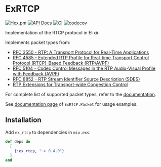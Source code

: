 # ExRTCP

[![Hex.pm](https://img.shields.io/hexpm/v/ex_rtcp.svg)](https://hex.pm/packages/ex_rtcp)
[![API Docs](https://img.shields.io/badge/api-docs-yellow.svg?style=flat)](https://hexdocs.pm/ex_rtcp)
[![CI](https://img.shields.io/github/actions/workflow/status/elixir-webrtc/ex_rtcp/ci.yml?logo=github&label=CI)](https://github.com/elixir-webrtc/ex_rtcp/actions/workflows/ci.yml)
[![codecov](https://codecov.io/gh/elixir-webrtc/ex_rtcp/graph/badge.svg?token=0tlQeAdxhd)](https://codecov.io/gh/elixir-webrtc/ex_rtcp)

Implementation of the RTCP protocol in Elixir. 

Implements packet types from:
- [RFC 3550 - RTP: A Transport Protocol for Real-Time Applications](https://datatracker.ietf.org/doc/html/rfc3550)
- [RFC 4585 - Extended RTP Profile for Real-time Transport Control Protocol (RTCP)-Based Feedback (RTP/AVPF)](https://datatracker.ietf.org/doc/html/rfc4585)
- [RFC 5104 - Codec Control Messages in the RTP Audio-Visual Profile with Feedback (AVPF)](https://datatracker.ietf.org/doc/html/rfc5104)
- [RFC 8852 - RTP Stream Identifier Source Description (SDES)](https://datatracker.ietf.org/doc/html/rfc8852)
- [RTP Extensions for Transport-wide Congestion Control](https://datatracker.ietf.org/doc/html/draft-holmer-rmcat-transport-wide-cc-extensions-01)

For complete list of supported packet types, refer to the [documentation](https://hexdocs.pm/ex_rtcp/readme.html).

See [documentation page](https://hexdocs.pm/ex_rtcp/ExRTCP.Packet.html) of `ExRTCP.Packet` for usage examples.

## Installation

Add `ex_rtcp` to dependencies in `mix.exs`:

```elixir
def deps do
  [
    {:ex_rtcp, "~> 0.4.0"}
  ]
end
```

